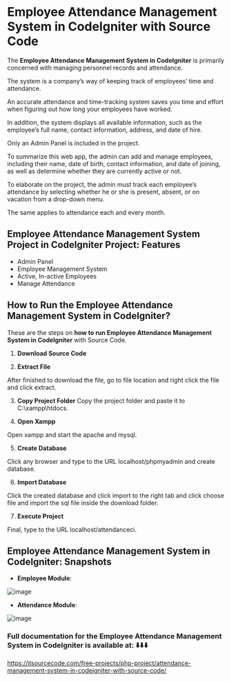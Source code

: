 # Employee Attendance Management System in CodeIgniter with Source Code

The **Employee Attendance Management System in CodeIgniter** is primarily concerned with managing personnel records and attendance.

The system is a company’s way of keeping track of employees’ time and attendance.

An accurate attendance and time-tracking system saves you time and effort when figuring out how long your employees have worked.

In addition, the system displays all available information, such as the employee’s full name, contact information, address, and date of hire.

Only an Admin Panel is included in the project.

To summarize this web app, the admin can add and manage employees, including their name, date of birth, contact information, and date of joining, as well as determine whether they are currently active or not.

To elaborate on the project, the admin must track each employee’s attendance by selecting whether he or she is present, absent, or on vacation from a drop-down menu.

The same applies to attendance each and every month.

## Employee Attendance Management System Project in CodeIgniter Project: Features

* Admin Panel
* Employee Management System
* Active, In-active Employees
* Manage Attendance

##  How to Run the Employee Attendance Management System in CodeIgniter?

These are the steps on **how to run Employee Attendance Management System in CodeIgniter** with Source Code.

1. **Download Source Code**

2. **Extract File**

After finished to download the file, go to file location and right click the file and click extract.

3. **Copy Project Folder**
Copy the project folder and paste it to C:\xampp\htdocs.

4. **Open Xampp**

Open xampp and start the apache and mysql.

5. **Create Database**

Click any browser and type to the URL localhost/phpmyadmin and create database.

6. **Import Database**

Click the created database and click import to the right tab and click choose file and import the sql file inside the download folder.

7.   **Execute Project**

Final, type to the URL localhost/attendanceci.

## Employee Attendance Management System in CodeIgniter: Snapshots

* **Employee Module**:

![image](https://github.com/user-attachments/assets/6ac08bc9-9288-4a6c-ac27-60c1c2757c79)

* **Attendance Module**:

![image](https://github.com/user-attachments/assets/ecf2625e-c496-4dcb-be45-3dad1d16603b)

### Full documentation for the Employee Attendance Management System in CodeIgniter is available at: ⬇️⬇️⬇️

https://itsourcecode.com/free-projects/php-project/attendance-management-system-in-codeigniter-with-source-code/



  

